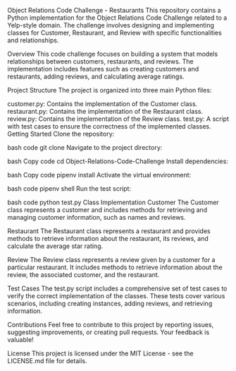 Object Relations Code Challenge - Restaurants
This repository contains a Python implementation for the Object Relations Code Challenge related to a Yelp-style domain. The challenge involves designing and implementing classes for Customer, Restaurant, and Review with specific functionalities and relationships.

Overview
This code challenge focuses on building a system that models relationships between customers, restaurants, and reviews. The implementation includes features such as creating customers and restaurants, adding reviews, and calculating average ratings.

Project Structure
The project is organized into three main Python files:

customer.py: Contains the implementation of the Customer class.
restaurant.py: Contains the implementation of the Restaurant class.
review.py: Contains the implementation of the Review class.
test.py: A script with test cases to ensure the correctness of the implemented classes.
Getting Started
Clone the repository:

bash
code
git clone 
Navigate to the project directory:

bash
Copy code
cd Object-Relations-Code-Challenge
Install dependencies:

bash
Copy code
pipenv install
Activate the virtual environment:

bash
code
pipenv shell
Run the test script:

bash
code
python test.py
Class Implementation
Customer
The Customer class represents a customer and includes methods for retrieving and managing customer information, such as names and reviews.

Restaurant
The Restaurant class represents a restaurant and provides methods to retrieve information about the restaurant, its reviews, and calculate the average star rating.

Review
The Review class represents a review given by a customer for a particular restaurant. It includes methods to retrieve information about the review, the associated customer, and the restaurant.

Test Cases
The test.py script includes a comprehensive set of test cases to verify the correct implementation of the classes. These tests cover various scenarios, including creating instances, adding reviews, and retrieving information.

Contributions
Feel free to contribute to this project by reporting issues, suggesting improvements, or creating pull requests. Your feedback is valuable!

License
This project is licensed under the MIT License - see the LICENSE.md file for details.

